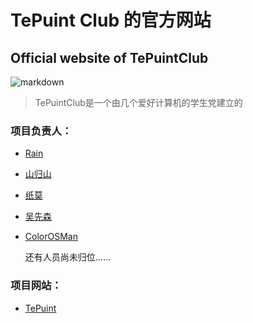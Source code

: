 # TePuint Club 的官方网站
## Official website of TePuintClub

![markdown](https://avatars1.githubusercontent.com/u/72178612?s=200&v=4 "logo")

>TePuintClub是一个由几个爱好计算机的学生党建立的

### 项目负责人：

- [Rain](https://github.com/Rain0073)

- [山归山](https://github.com/ZhangZsky)

- [纸莫](https://github.com/zhimochina)

- [吴先森](https://github.com/unknown-o)

- [ColorOSMan](https://github.com/Archyix)


   还有人员尚未归位......
     
     
### 项目网站：

- [TePuint](https://tepuint.club/)


